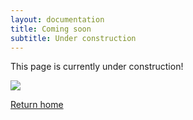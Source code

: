 ```yaml
---
layout: documentation
title: Coming soon
subtitle: Under construction
---
```

This page is currently under construction!

![](/images/coming-soon.jpg)

[Return home](/)